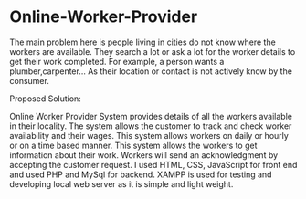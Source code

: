 # Online-Worker-Provider

The main problem here is people living in cities do not know where the workers are available. They search a lot or ask a lot for the worker details to get their work completed.
For example, a person wants a plumber,carpenter…
As their location or contact is not actively know by the consumer.

Proposed Solution:

Online Worker Provider System provides details of all the workers available in their locality. The system allows the customer to track and check worker availability and their wages. This system allows workers on daily or hourly or on a time based manner.
This system allows the workers to get information about their work. Workers will send an acknowledgment by accepting the customer request.
I used HTML, CSS, JavaScript for front end and used PHP and MySql for backend.
XAMPP is used for testing and developing local web server as it is simple and light weight.
